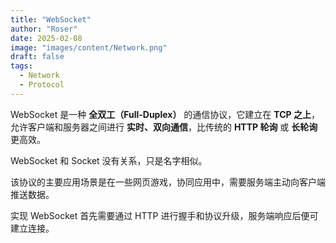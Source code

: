 ```yaml
---
title: "WebSocket"
author: "Roser"
date: 2025-02-08
image: "images/content/Network.png"
draft: false
tags:
  - Network
  - Protocol
---
```

WebSocket 是一种 **全双工（Full-Duplex）** 的通信协议，它建立在 **TCP 之上**，允许客户端和服务器之间进行 **实时、双向通信**，比传统的 **HTTP 轮询** 或 **长轮询** 更高效。

WebSocket 和 Socket 没有关系，只是名字相似。

该协议的主要应用场景是在一些网页游戏，协同应用中，需要服务端主动向客户端推送数据。

实现 WebSocket 首先需要通过 HTTP 进行握手和协议升级，服务端响应后便可建立连接。
